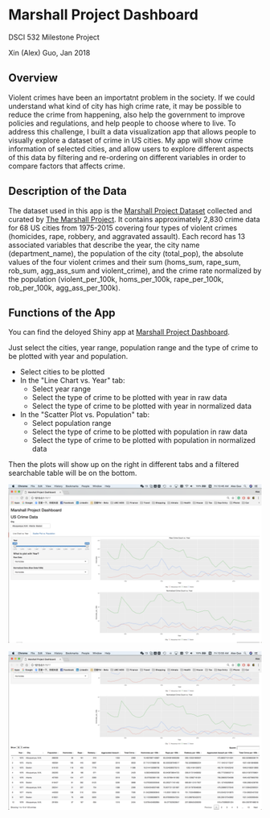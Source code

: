 # Marshall Project Dashboard

DSCI 532 Milestone Project

Xin (Alex) Guo, Jan 2018

## Overview

Violent crimes have been an importatnt problem in the society. If we could understand what kind of city has high crime rate, it may be possible to reduce the crime from happening, also help the government to improve policies and regulations, and help people to choose where to live. To address this challenge, I built a data visualization app that allows people to visually explore a dataset of crime in US cities. My app will show crime information of selected cities, and allow users to explore different aspects of this data by filtering and re-ordering on different variables in order to compare factors that affects crime.

## Description of the Data

The dataset used in this app is the [Marshall Project Dataset](https://raw.github.ubc.ca/ubc-mds-2017/DSCI_532_milestone1_alexguox/master/data/marshall/ucr_crime_1975_2015.csv?token=AAADo0js1nmiV1hW_IMHR5OjXNSIzc2fks5ad6MNwA%3D%3D) collected and curated by [The Marshall Project](https://www.themarshallproject.org/). It contains approximately 2,830 crime data for 68 US cities from 1975-2015 covering four types of violent crimes (homicides, rape, robbery, and aggravated assault). Each record has 13 associated variables that describe the year, the city name (department_name), the population of the city (total_pop), the absolute values of the four violent crimes and their sum (homs_sum, rape_sum, rob_sum, agg_ass_sum and violent_crime), and the crime rate normalized by the population (violent_per_100k, homs_per_100k, rape_per_100k, rob_per_100k, agg_ass_per_100k).

## Functions of the App

You can find the deloyed Shiny app at [Marshall Project Dashboard](https://alexguoxin.shinyapps.io/Marshall-Project-Dashboard/).

Just select the cities, year range, population range and the type of crime to be plotted with year and population.

- Select cities to be plotted
- In the "Line Chart vs. Year" tab:
	- Select year range
	- Select the type of crime to be plotted with year in raw data
	- Select the type of crime to be plotted with year in normalized data
- In the "Scatter Plot vs. Population" tab:
	- Select population range
	- Select the type of crime to be plotted with population in raw data
	- Select the type of crime to be plotted with population in normalized data 

Then the plots will show up on the right in different tabs and a filtered searchable table will be on the bottom.

![](figure/1.png)

![](figure/2.png)
